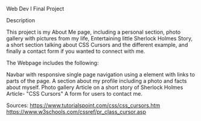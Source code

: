 
Web Dev I Final Project

Description

This project is my About Me page, including a personal section, photo gallery with pictures from my life, Entertaining little Sherlock Holmes Story, a short section talking about CSS Cursors and the different example, and finally a contact form if you wanted to connect with me. 

The Webpage includes the following:


Navbar with responsive single page navigation using a element with links to parts of the page.
A section about my profile including a photo and facts about myself.
Photo gallery
Article on a short story of Sherlock Holmes
Article- "CSS Cursors"
A form for users to contact me.


Sources: https://www.tutorialspoint.com/css/css_cursors.htm https://www.w3schools.com/cssref/pr_class_cursor.asp
